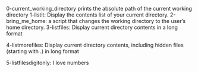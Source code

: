 0-current_working_directory prints the absolute path of the current working directory
1-listit: Display the contents list of your current directory.
2-bring_me_home: a script that changes the working directory to the user’s home directory.
3-listfiles: Display current directory contents in a long format

4-listmorefiles: Display current directory contents, including hidden files (starting with .) in long format

5-listfilesdigitonly: I love numbers 
